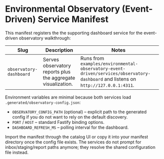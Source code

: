 # Environmental Observatory (Event-Driven) Service Manifest

This manifest registers the the supporting dashboard service for the event-driven observatory walkthrough:

| Slug | Description | Notes |
| --- | --- | --- |
| `observatory-dashboard` | Serves observatory reports plus the aggregate visualization. | Runs from `examples/environmental-observatory-event-driven/services/observatory-dashboard` and listens on `http://127.0.0.1:4311`. |

Environment variables are minimal because both services load `.generated/observatory-config.json`:

- `OBSERVATORY_CONFIG_PATH` (optional) – explicit path to the generated config if you do not want to rely on the default discovery.
- `PORT` / `HOST` – standard Fastify binding options.
- `DASHBOARD_REFRESH_MS` – polling interval for the dashboard.

Import the manifest through the catalog UI or copy it into your manifest directory once the config file exists. The services do not prompt for inbox/staging/report paths anymore; they resolve the shared configuration file instead.
